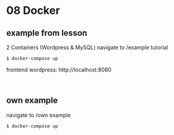 # 08 Docker

## example from lesson

2 Containers (Wordpress & MySQL)
navigate to /example tutorial

```
$ docker-compose up
```

frontend wordpress: http://localhost:8080

&nbsp;

## own example

navigate to /own example

```
$ docker-compose up
```

